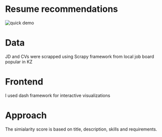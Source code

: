 # Resume recommendations

![quick demo](demo.gif)

# Data
JD and CVs were scrapped using Scrapy framework from local job board popular in KZ


# Frontend

I used dash framework for interactive visualizations

# Approach

The simialarity score is based on title, description, skills and requirements.

